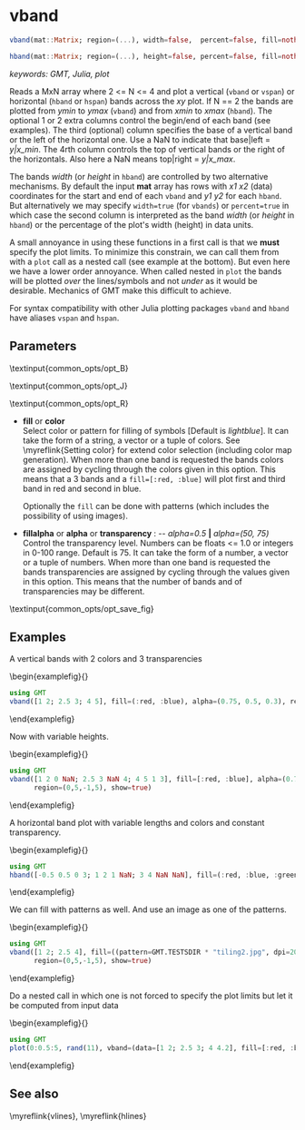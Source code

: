 # vband

```julia
vband(mat::Matrix; region=(...), width=false,  percent=false, fill=nothing, fillalpha=nothing)

hband(mat::Matrix; region=(...), height=false, percent=false, fill=nothing, fillalpha=nothing)
```

*keywords: GMT, Julia, plot*

Reads a MxN array where 2 <= N <= 4 and plot a vertical (`vband` or `vspan`) or horizontal (`hband` or `hspan`)
bands across the *xy* plot. If N == 2 the bands are plotted from *ymin* to *ymax* (`vband`) and from
*xmin* to *xmax* (`hband`). The optional 1 or 2 extra columns control the begin/end of each band (see examples).
The third (optional) column specifies the base of a vertical band or the left of the horizontal one. Use a NaN
to indicate that base|left = *y|x_min*. The 4rth column controls the top of vertical bands or the right of the horizontals.
Also here a NaN means top|right = *y|x_max*.

The bands *width* (or *height* in `hband`) are controlled by two alternative mechanisms. By default the input **mat**
array has rows with *x1 x2* (data) coordinates for the start and end of each `vband` and *y1 y2* for each `hband`.
But alternatively we may specify `width=true` (for `vbands`) or `percent=true` in which case the second column is
interpreted as the band *width* (or *height* in `hband`) or the percentage of the plot's width (height) in data
units.

A small annoyance in using these functions in a first call is that we **must** specify the plot limits. To minimize
this constrain, we can call them from with a `plot` call as a nested call (see example at the bottom). But even
here we have a lower order annoyance. When called nested in `plot` the bands will be plotted *over* the lines/symbols
and not *under* as it would be desirable. Mechanics of GMT make this difficult to achieve.

For syntax compatibility with other Julia plotting packages `vband` and `hband` have aliases `vspan` and `hspan`.

Parameters
----------

\textinput{common_opts/opt_B}

\textinput{common_opts/opt_J}

\textinput{common_opts/opt_R}

- **fill** or **color**\
   Select color or pattern for filling of symbols [Default is *lightblue*]. It can take the form of a string,
   a vector or a tuple of colors. See \myreflink{Setting color} for extend color selection (including color
   map generation). When more than one band is requested the bands colors are assigned
   by cycling through the colors given in this option. This means that a 3 bands and a `fill=[:red, :blue]` will plot
   first and third band in red and second in blue.

   Optionally the `fill` can be done with patterns (which includes the possibility of using images).

- **fillalpha** or **alpha** or **transparency** : -- *alpha=0.5* **|** *alpha=(50, 75)*\
   Control the transparency level. Numbers can be floats <= 1.0 or integers in 0-100 range. Default is 75.
   It can take the form of a number, a vector or a tuple of numbers.
   When more than one band is requested the bands transparencies are assigned by cycling through the values
   given in this option. This means that the number of bands and of transparencies may be different.


\textinput{common_opts/opt_save_fig}

Examples
--------

A vertical bands with 2 colors and 3 transparencies

\begin{examplefig}{}
```julia
using GMT
vband([1 2; 2.5 3; 4 5], fill=(:red, :blue), alpha=(0.75, 0.5, 0.3), region=(0,5,-1,5), show=true)
```
\end{examplefig}

Now with variable heights.

\begin{examplefig}{}
```julia
using GMT
vband([1 2 0 NaN; 2.5 3 NaN 4; 4 5 1 3], fill=[:red, :blue], alpha=(0.75, 0.5, 0.3),
      region=(0,5,-1,5), show=true)
```
\end{examplefig}

A horizontal band plot with variable lengths and colors and constant transparency.

\begin{examplefig}{}
```julia
using GMT
hband([-0.5 0.5 0 3; 1 2 1 NaN; 3 4 NaN NaN], fill=(:red, :blue, :green), region=(0,5,-1,5), show=1)
```
\end{examplefig}

We can fill with patterns as well. And use an image as one of the patterns.

\begin{examplefig}{}
```julia
using GMT
vband([1 2; 2.5 4], fill=((pattern=GMT.TESTSDIR * "tiling2.jpg", dpi=200), (pattern=27, dpi=200)),
      region=(0,5,-1,5), show=true)
```
\end{examplefig}

Do a nested call in which one is not forced to specify the plot limits but let it be computed from input data

\begin{examplefig}{}
```julia
using GMT
plot(0:0.5:5, rand(11), vband=(data=[1 2; 2.5 3; 4 4.2], fill=[:red, :blue, :green]), show=true)
```
\end{examplefig}

See also
--------

\myreflink{vlines}, \myreflink{hlines}